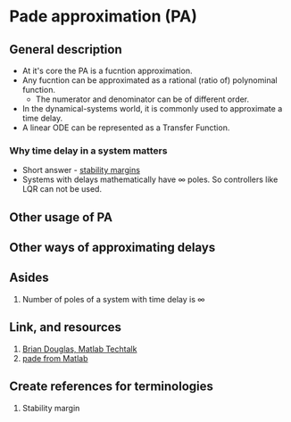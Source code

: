 # Pade approximation (PA)
## General description
* At it's core the PA is a fucntion approximation.   
* Any fucntion can be approximated as a rational (ratio of) polynominal function. 
	* The numerator and denominator can be of different order.  
* In the dynamical-systems world, it is commonly used to approximate a time delay.
* A linear ODE can be represented as a Transfer Function.  

### Why time delay in a system matters
* Short answer - [stability margins]()
* Systems with delays mathematically have $\infty$ poles. So controllers like LQR can not be used.


## Other usage of PA

## Other ways of approximating delays


## Asides
1. Number of poles of a system with time delay is $\infty$



## Link, and resources
1. [Brian Douglas, Matlab Techtalk](https://www.youtube.com/watch?v=3TK8Fi_I0h0)
2. [pade from Matlab](https://www.mathworks.com/help/control/ref/dynamicsystem.pade.html)

## Create references for terminologies
1. Stability margin
 